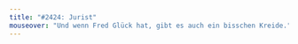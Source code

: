 ```yaml
---
title: "#2424: Jurist"
mouseover: "Und wenn Fred Glück hat, gibt es auch ein bisschen Kreide."
---
```

